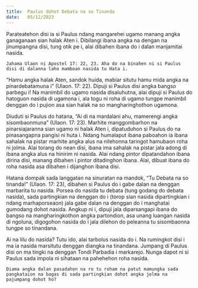 ```yaml
---
title:  Paulus dohot Debata na so Tinanda
date:   05/12/2023
---
```


Parateatehon disi ia si Paulus ndang mangarehei ugamo manang angka ganaganaan sian halak Aten i. Dibilangi ibana angka na dengan na jinumpangna disi, tung otik pe i, alai dibahen ibana do i dalan manjamitai nasida.

`Jahama Ulaon ni Apostel 17: 22, 23. Aha do na binahen ni si Paulus disi di dalanna laho mamboan nasida tu Hata i.`

“Hamu angka halak Aten, sandok huida, mabiar situtu hamu mida angka na pinardebatamuna i” (Ulaon. 17: 22). Dipuji si Paulus disi angka bangso parbegu i! Na manimbil do ugamo nasida disaluhutna, alai dipuji si Paulus do hatoguon nasida di ugamona i, ala togu ni roha di ugamo tungpe manimbil denggan do i pujion asa sian halak na so mangharinghothon ugamona.

Diuduti si Paulus do hatana, “Ai di na mardalani ahu, mamerengi angka sisombaonmuna” (Ulaon. 17: 23). Marhite manggombarhon na pinarsiajaranna sian ugamo ni halak Aten i, dipatuduhon si Paulus do na pinasangapna pangisi ni huta i. Ndang humalaput ibana paboahon ia ibana sahalak na pistar marhite angka alus na nilehonna taringot hamubaon roha ni jolma. Alai torang do nean disi, ibana ima sahalak na pistar jala adong di ibana angka alus na hinirim ni nasida. Alai ndang pintor dipatandahon ibana dirina disi, manang dibahen i pintor ditadinghon ibana. Alai, dibuat ibana do roha nasida asa dibahen i dijanghon ibana disi.

Hatana dompak sada langgatan na sinuratan na mandok, “Tu Debata na so tinanda!” (Ulaon. 17: 23), dibahen si Paulus do i gabe dalan na denggan marbarita tu nasida. Porsea do nasida tu debata (tung godang do debata nasida), sada partingkian na denggan do i (torop sian nasida dipartingkian i ndang marhaporseaon) jala gabe dalan na denggan do i manghatai gumodang dohot nasida. Angkup ni i, dipuji jala diparsangapi ibana do bangso na mangharingkothon angka partondion, asa unang luangan nasida di ngoluna, digogohon nasida do i jala dilehon do peleanna tu sisombaonna tungpe so tinandana.

Ai na lilu do nasida? Tutu ido, alai tarbolus nasida do i. Na rumingkot disi i ma ia nasida marsitutu denggan diangka na tinandana. Jumpang di Paulus disi on ma tingki na denggan Tondi Parbadia i markarejo. Nunga dapot ni si Paulus sada impola ni sihataan na pahehehon roha nasida.

`Diama angka dalan pasadahon na ro tu roham na patut mamungka sada pangkataion na bagas di sada partingkian dohot angka jolma na pajumpang dohot ho?`